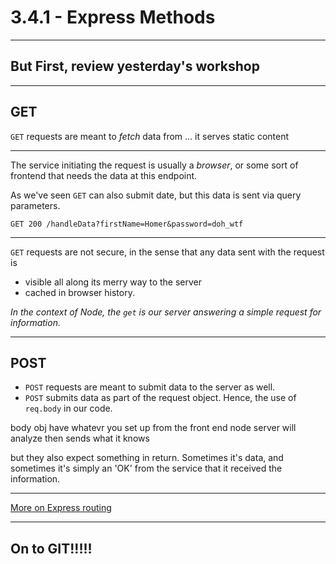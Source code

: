 # 3.4.1 - Express Methods

---

## But First, review yesterday's workshop

---

## GET

`GET` requests are meant to _fetch_ data from ...
it serves static content

---

The service initiating the request is usually a _browser_, or some sort of frontend that needs the data at this endpoint.

As we've seen `GET` can also submit date, but this data is sent via query parameters.

```
GET 200 /handleData?firstName=Homer&password=doh_wtf
```

---

`GET` requests are not secure, in the sense that any data sent with the request is

- visible all along its merry way to the server
- cached in browser history.

_In the context of Node, the `get` is our server answering a simple request for information._

---

## POST

- `POST` requests are meant to submit data to the server as well.
- `POST` submits data as part of the request object. Hence, the use of `req.body` in our code.

body obj have whatevr you set up from the front end
node server will analyze then sends what it knows

but they also expect something in return. Sometimes it's data, and sometimes it's simply an 'OK' from the service that it received the information.

---

[More on Express routing](https://expressjs.com/en/guide/routing.html)

---

## On to GIT!!!!!


